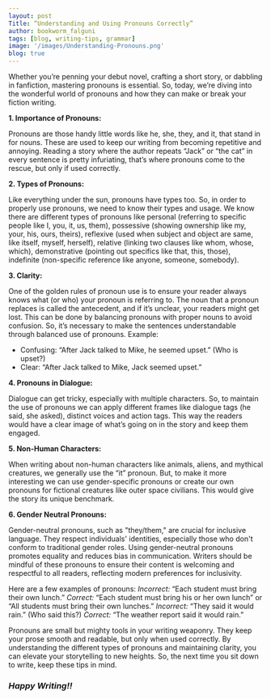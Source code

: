 ```yaml
---
layout: post
Title: “Understanding and Using Pronouns Correctly”
author: bookworm_falguni
tags: [blog, writing-tips, grammar]
image: '/images/Understanding-Pronouns.png'
blog: true
---
```


Whether you’re penning your debut novel, crafting a short story, or dabbling in fanfiction, mastering pronouns is essential. So, today, we’re diving into the wonderful world of pronouns and how they can make or break your fiction writing.

**1. Importance of Pronouns:**

Pronouns are those handy little words like he, she, they, and it, that stand in for nouns. These are used to keep our writing from becoming repetitive and annoying. Reading a story where the author repeats “Jack” or “the cat” in every sentence is pretty infuriating, that’s where pronouns come to the rescue, but only if used correctly.

**2. Types of Pronouns:**

Like everything under the sun, pronouns have types too. So, in order to properly use pronouns, we need to know their types and usage. We know there are different types of pronouns like personal (referring to specific people like I, you, it, us, them), possessive (showing ownership like my, your, his, ours, theirs), reflexive (used when subject and object are same, like itself, myself, herself), relative (linking two clauses like whom, whose, which), demonstrative (pointing out specifics like that, this, those), indefinite (non-specific reference like anyone, someone, somebody).

**3. Clarity:**

One of the golden rules of pronoun use is to ensure your reader always knows what (or who) your pronoun is referring to. The noun that a pronoun replaces is called the antecedent, and if it’s unclear, your readers might get lost. This can be done by balancing pronouns with proper nouns to avoid confusion. So, it’s necessary to make the sentences understandable through balanced use of pronouns. Example:

- Confusing: “After Jack talked to Mike, he seemed upset.” (Who is upset?)
- Clear: “After Jack talked to Mike, Jack seemed upset.”

**4. Pronouns in Dialogue:**

Dialogue can get tricky, especially with multiple characters. So, to maintain the use of pronouns we can apply different frames like dialogue tags (he said, she asked), distinct voices and action tags. This way the readers would have a clear image of what’s going on in the story and keep them engaged. 

**5. Non-Human Characters:**

When writing about non-human characters like animals, aliens, and mythical creatures, we generally use the “it” pronoun. But, to make it more interesting we can use gender-specific pronouns or create our own pronouns for fictional creatures like outer space civilians. This would give the story its unique benchmark. 

**6. Gender Neutral Pronouns:**

Gender-neutral pronouns, such as "they/them," are crucial for inclusive language. They respect individuals' identities, especially those who don't conform to traditional gender roles. Using gender-neutral pronouns promotes equality and reduces bias in communication. Writers should be mindful of these pronouns to ensure their content is welcoming and respectful to all readers, reflecting modern preferences for inclusivity.

Here are a few examples of pronouns:
*Incorrect:* “Each student must bring their own lunch.”
*Correct:* “Each student must bring his or her own lunch” or “All students must bring their own lunches.”
*Incorrect:* “They said it would rain.” (Who said this?)
*Correct:* “The weather report said it would rain.”

Pronouns are small but mighty tools in your writing weaponry. They keep your prose smooth and readable, but only when used correctly. By understanding the different types of pronouns and maintaining clarity, you can elevate your storytelling to new heights. So, the next time you sit down to write, keep these tips in mind.

### ***Happy Writing!!***
